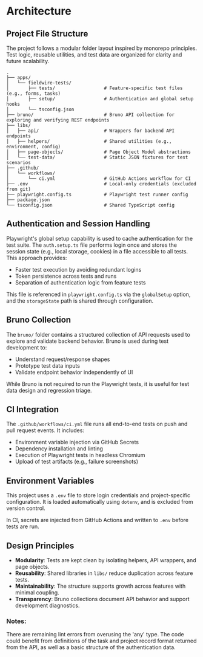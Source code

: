 # Architecture

## Project File Structure

The project follows a modular folder layout inspired by monorepo principles. Test logic, reusable utilities, and test data are organized for clarity and future scalability.

```
.
├── apps/
│   └── fieldwire-tests/
│       ├── tests/                  # Feature-specific test files (e.g., forms, tasks)
│       ├── setup/                  # Authentication and global setup hooks
│       └── tsconfig.json
├── bruno/                          # Bruno API collection for exploring and verifying REST endpoints
├── libs/
│   ├── api/                        # Wrappers for backend API endpoints
│   ├── helpers/                    # Shared utilities (e.g., environment, config)
│   ├── page-objects/               # Page Object Model abstractions
│   └── test-data/                  # Static JSON fixtures for test scenarios
├── .github/
│   └── workflows/
│       └── ci.yml                  # GitHub Actions workflow for CI
├── .env                            # Local-only credentials (excluded from git)
├── playwright.config.ts            # Playwright test runner config
├── package.json
└── tsconfig.json                   # Shared TypeScript config
```

## Authentication and Session Handling

Playwright's global setup capability is used to cache authentication for the test suite. The `auth.setup.ts` file performs login once and stores the session state (e.g., local storage, cookies) in a file accessible to all tests. This approach provides:

- Faster test execution by avoiding redundant logins
- Token persistence across tests and runs
- Separation of authentication logic from feature tests

This file is referenced in `playwright.config.ts` via the `globalSetup` option, and the `storageState` path is shared through configuration.

## Bruno Collection

The `bruno/` folder contains a structured collection of API requests used to explore and validate backend behavior. Bruno is used during test development to:

- Understand request/response shapes
- Prototype test data inputs
- Validate endpoint behavior independently of UI

While Bruno is not required to run the Playwright tests, it is useful for test data design and regression triage.

## CI Integration

The `.github/workflows/ci.yml` file runs all end-to-end tests on push and pull request events. It includes:

- Environment variable injection via GitHub Secrets
- Dependency installation and linting
- Execution of Playwright tests in headless Chromium
- Upload of test artifacts (e.g., failure screenshots)

## Environment Variables

This project uses a `.env` file to store login credentials and project-specific configuration. It is loaded automatically using `dotenv`, and is excluded from version control.

In CI, secrets are injected from GitHub Actions and written to `.env` before tests are run.

## Design Principles

- **Modularity**: Tests are kept clean by isolating helpers, API wrappers, and page objects.
- **Reusability**: Shared libraries in `libs/` reduce duplication across feature tests.
- **Maintainability**: The structure supports growth across features with minimal coupling.
- **Transparency**: Bruno collections document API behavior and support development diagnostics.


### Notes:

There are remaining lint errors from overusing the 'any' type. The code could 
benefit from definitions of the task and project record format returned from 
the API, as well as a basic structure of the authentication data.
